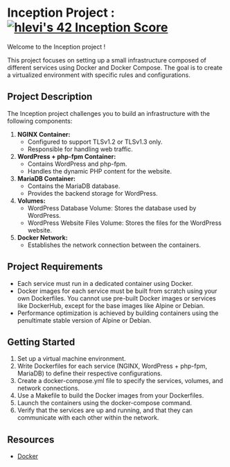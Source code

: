 <!DOCTYPE html>
<html>
<body>
  <h1>Inception Project : <a href="https://github.com/JaeSeoKim/badge42"><img src="https://badge42.vercel.app/api/v2/cljbd5ceo007308mltneinai5/project/3054937" alt="hlevi's 42 Inception Score" /></a></h1>
  <p>Welcome to the Inception project !</p>
  <p>This project focuses on setting up a small infrastructure composed of different services using Docker and Docker Compose. 
    The goal is to create a virtualized environment with specific rules and configurations.</p>
  
  <h2>Project Description</h2>
  <p>The Inception project challenges you to build an infrastructure with the following components:</p>
  <ol>
    <li>
      <strong>NGINX Container:</strong>
      <ul>
        <li>Configured to support TLSv1.2 or TLSv1.3 only.</li>
        <li>Responsible for handling web traffic.</li>
      </ul>
    </li>
    <li>
      <strong>WordPress + php-fpm Container:</strong>
      <ul>
        <li>Contains WordPress and php-fpm.</li>
        <li>Handles the dynamic PHP content for the website.</li>
      </ul>
    </li>
    <li>
      <strong>MariaDB Container:</strong>
      <ul>
        <li>Contains the MariaDB database.</li>
        <li>Provides the backend storage for WordPress.</li>
      </ul>
    </li>
    <li>
      <strong>Volumes:</strong>
      <ul>
        <li>WordPress Database Volume: Stores the database used by WordPress.</li>
        <li>WordPress Website Files Volume: Stores the files for the WordPress website.</li>
      </ul>
    </li>
    <li>
      <strong>Docker Network:</strong>
      <ul>
        <li>Establishes the network connection between the containers.</li>
      </ul>
    </li>
  </ol>

  <h2>Project Requirements</h2>
  <ul>
    <li>Each service must run in a dedicated container using Docker.</li>
    <li>Docker images for each service must be built from scratch using your own Dockerfiles. You cannot use pre-built Docker images or services like DockerHub, except for the base images like Alpine or Debian.</li>
    <li>Performance optimization is achieved by building containers using the penultimate stable version of Alpine or Debian.</li>
  </ul>

  <h2>Getting Started</h2>
  <ol>
    <li>Set up a virtual machine environment.</li>
    <li>Write Dockerfiles for each service (NGINX, WordPress + php-fpm, MariaDB) to define their respective configurations.</li>
    <li>Create a docker-compose.yml file to specify the services, volumes, and network connections.</li>
    <li>Use a Makefile to build the Docker images from your Dockerfiles.</li>
    <li>Launch the containers using the docker-compose command.</li>
    <li>Verify that the services are up and running, and that they can communicate with each other within the network.</li>
  </ol>

  <h2>Resources</h2>
  <ul>
    <li><a href="https://docs.docker.com/">Docker</a></li>

</body>
</html>
